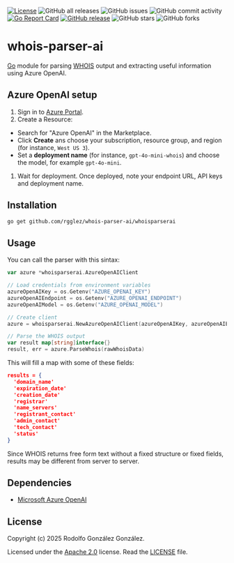 [![License](https://img.shields.io/badge/License-Apache_2.0-blue.svg)](https://opensource.org/licenses/Apache-2.0)
![GitHub all releases](https://img.shields.io/github/downloads/rgglez/whois-parser-ai/total)
![GitHub issues](https://img.shields.io/github/issues/rgglez/whois-parser-ai)
![GitHub commit activity](https://img.shields.io/github/commit-activity/y/rgglez/whois-parser-ai)
[![Go Report Card](https://goreportcard.com/badge/github.com/rgglez/whois-parser-ai)](https://goreportcard.com/report/github.com/rgglez/whois-parser-ai)
[![GitHub release](https://img.shields.io/github/release/rgglez/whois-parser-ai.svg)](https://github.com/rgglez/whois-parser-ai/releases/)
![GitHub stars](https://img.shields.io/github/stars/rgglez/whois-parser-ai?style=social)
![GitHub forks](https://img.shields.io/github/forks/rgglez/whois-parser-ai?style=social)

# whois-parser-ai

[Go](https://go.dev/) module for parsing [WHOIS](https://en.wikipedia.org/wiki/WHOIS) output and extracting useful information using Azure OpenAI.

## Azure OpenAI setup

1. Sign in to [Azure Portal](https://portal.azure.com).
1. Create a Resource:
  * Search for "Azure OpenAI" in the Marketplace.
  * Click **Create** ans choose your subscription,
  resource group, and region (for instance, `West US 3`).
  * Set a **deployment name** (for instance, `gpt-4o-mini-whois`) and choose the model, for example `gpt-4o-mini`.
1. Wait for deployment. Once deployed, note your endpoint URL, API keys and deployment name.

## Installation

```bash
go get github.com/rgglez/whois-parser-ai/whoisparserai
```

## Usage

You can call the parser with this sintax:

```go
var azure *whoisparserai.AzureOpenAIClient

// Load credentials from environment variables
azureOpenAIKey = os.Getenv("AZURE_OPENAI_KEY")
azureOpenAIEndpoint = os.Getenv("AZURE_OPENAI_ENDPOINT")
azureOpenAIModel = os.Getenv("AZURE_OPENAI_MODEL")

// Create client
azure = whoisparserai.NewAzureOpenAIClient(azureOpenAIKey, azureOpenAIEndpoint, azureOpenAIModel)

// Parse the WHOIS output
var result map[string]interface{}
result, err = azure.ParseWhois(rawWhoisData)
```

This will fill a map with some of these fields:

```json
results = {
  'domain_name'
  'expiration_date'
  'creation_date'
  'registrar'
  'name_servers'
  'registrant_contact'
  'admin_contact'
  'tech_contact'
  'status'
}
```

Since WHOIS returns free form text without a fixed structure or fixed fields, results may be different from server to server.

## Dependencies

* [Microsoft Azure OpenAI](https://azure.microsoft.com/es-mx/pricing/details/cognitive-services/openai-service/)

## License

Copyright (c) 2025 Rodolfo González González.

Licensed under the [Apache 2.0](LICENSE) license. Read the [LICENSE](LICENSE) file.

